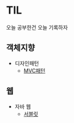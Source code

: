 # TIL
오늘 공부한건 오늘 기록하자

## 객체지향
* 디자인패턴
  * [MVC패턴](https://github.com/kmh0601/TIL/blob/main/OOP/MVC.md)

## 웹
* 자바 웹
  * [서블릿](https://github.com/kmh0601/TIL/blob/main/Web/Servlet.md)



